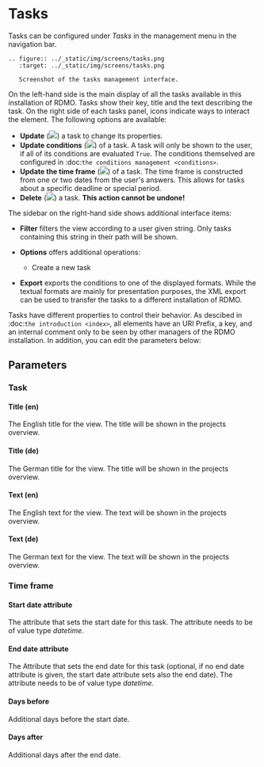 # Tasks

Tasks can be configured under *Tasks* in the management menu in the navigation bar.

```eval_rst
.. figure:: ../_static/img/screens/tasks.png
   :target: ../_static/img/screens/tasks.png

   Screenshot of the tasks management interface.
```

On the left-hand side is the main display of all the tasks available in this installation of RDMO. Tasks show their key, title and the text describing the task. On the right side of each tasks panel, icons indicate ways to interact the element. The following options are available:

* **Update** (![](/_static/img/icons/update.png)) a task to change its properties.
* **Update conditions** (![](/_static/img/icons/conditions.png)) of a task. A task will only be shown to the user, if all of its conditions are evaluated `True`. The conditions themselved are configured in :doc:`the conditions management <conditions>`.
* **Update the time frame** (![](/_static/img/icons/timeframe.png)) of a task. The time frame is constructed from one or two dates from the user's answers. This allows for tasks about a specific deadline or special period.
* **Delete** (![](/_static/img/icons/delete.png)) a task. **This action cannot be undone!**

The sidebar on the right-hand side shows additional interface items:

* **Filter** filters the view according to a user given string. Only tasks containing this string in their path will be shown.
* **Options** offers additional operations:

  * Create a new task

* **Export** exports the conditions to one of the displayed formats. While the textual formats are mainly for presentation purposes, the XML export can be used to transfer the tasks to a different installation of RDMO.

Tasks have different properties to control their behavior. As descibed in :doc:`the introduction <index>`, all elements have an URI Prefix, a key, and an internal comment only to be seen by other managers of the RDMO installation. In addition, you can edit the parameters below:

## Parameters
### Task

#### Title (en)
The English title for the view. The title will be shown in the projects overview.

#### Title (de)
The German title for the view. The title will be shown in the projects overview.

#### Text (en)
The English text for the view. The text will be shown in the projects overview.

#### Text (de)
The German text for the view. The text will be shown in the projects overview.

### Time frame

#### Start date attribute
The attribute that sets the start date for this task. The attribute needs to be of value type *datetime*.

#### End date attribute
The Attribute that sets the end date for this task (optional, if no end date attribute is given, the start date attribute sets also the end date). The attribute needs to be of value type *datetime*.

#### Days before
Additional days before the start date.

#### Days after
Additional days after the end date.
